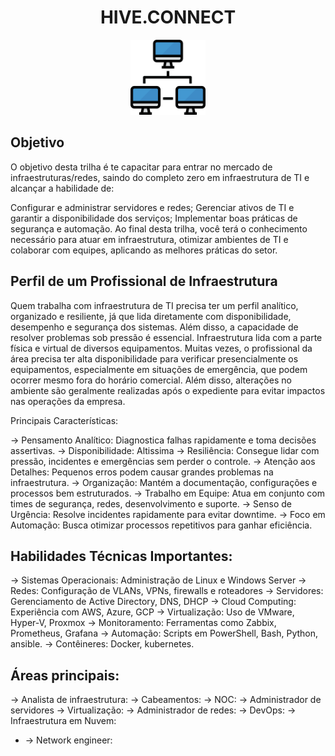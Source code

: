 <h1 align="center">HIVE.CONNECT</h1>
<div align="center">
  <img src="rede.png" alt="Git" width="120px" />
</div>

## Objetivo
O objetivo desta trilha é te capacitar para entrar no mercado de infraestruturas/redes, saindo do completo zero em infraestrutura de TI e alcançar a habilidade de:

Configurar e administrar servidores e redes;
Gerenciar ativos de TI e garantir a disponibilidade dos serviços;
Implementar boas práticas de segurança e automação.
Ao final desta trilha, você terá o conhecimento necessário para atuar em infraestrutura, otimizar ambientes de TI e colaborar com equipes, aplicando as melhores práticas do setor.

## Perfil de um Profissional de Infraestrutura
Quem trabalha com infraestrutura de TI precisa ter um perfil analítico, organizado e resiliente, já que lida diretamente com disponibilidade, desempenho e segurança dos sistemas. Além disso, a capacidade de resolver problemas sob pressão é essencial.
Infraestrutura lida com a parte física e virtual de diversos equipamentos. Muitas vezes, o profissional da área precisa ter alta disponibilidade para verificar presencialmente os equipamentos, especialmente em situações de emergência, que podem ocorrer mesmo fora do horário comercial. Além disso, alterações no ambiente são geralmente realizadas após o expediente para evitar impactos nas operações da empresa.
  
  Principais Características:

→ Pensamento Analítico: Diagnostica falhas rapidamente e toma decisões assertivas.
→ Disponibilidade: Altissima 
→ Resiliência: Consegue lidar com pressão, incidentes e emergências sem perder o controle.
→ Atenção aos Detalhes: Pequenos erros podem causar grandes problemas na infraestrutura.
→ Organização: Mantém a documentação, configurações e processos bem estruturados.
→ Trabalho em Equipe: Atua em conjunto com times de segurança, redes, desenvolvimento e suporte.
→ Senso de Urgência: Resolve incidentes rapidamente para evitar downtime.
→ Foco em Automação: Busca otimizar processos repetitivos para ganhar eficiência.

## Habilidades Técnicas Importantes:
→ Sistemas Operacionais: Administração de Linux e Windows Server
→ Redes: Configuração de VLANs, VPNs, firewalls e roteadores
→ Servidores: Gerenciamento de Active Directory, DNS, DHCP
→ Cloud Computing: Experiência com AWS, Azure, GCP
→ Virtualização: Uso de VMware, Hyper-V, Proxmox
→ Monitoramento: Ferramentas como Zabbix, Prometheus, Grafana
→ Automação: Scripts em PowerShell, Bash, Python, ansible.
→ Contêineres: Docker, kubernetes.

## Áreas principais:
→ Analista de infraestrutura:
→ Cabeamentos:
→ NOC:
→ Administrador de servidores
→ Virtualização:
→ Administrador de redes:
→ DevOps:
→ Infraestrutura em Nuvem:
- →  Network engineer:
